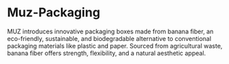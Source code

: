 # Muz-Packaging
MUZ introduces innovative packaging boxes made from banana fiber, an eco-friendly, sustainable, and biodegradable alternative to conventional packaging materials like plastic and paper. Sourced from agricultural waste, banana fiber offers strength, flexibility, and a natural aesthetic appeal.
